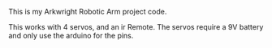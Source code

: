 This is my Arkwright Robotic Arm project code.

This works with 4 servos, and an ir Remote. 
The servos require a 9V battery and only use the arduino for the pins.
